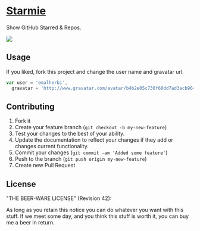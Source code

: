 [Starmie](http://emalherbi.github.io/starmie-angularjs/)
=======

Show GitHub Starred & Repos.

<img src="https://raw.githubusercontent.com/emalherbi/starmie-angularjs/master/app/img/starmie.png">

## Usage

If you liked, fork this project and change the user name and gravatar url.

```javascript
var user = 'emalherbi',
  gravatar = 'http://www.gravatar.com/avatar/b4b2e05c730f60dd7ad3acb964bed758.png?size=100px';
```

## Contributing

1. Fork it
2. Create your feature branch (`git checkout -b my-new-feature`)
3. Test your changes to the best of your ability.
4. Update the documentation to reflect your changes if they add or changes current functionality.
5. Commit your changes (`git commit -am 'Added some feature'`)
6. Push to the branch (`git push origin my-new-feature`)
7. Create new Pull Request

## License

"THE BEER-WARE LICENSE" (Revision 42):

As long as you retain this notice you can do whatever you want with this stuff. If we meet some day, and you think this stuff is worth it, you can buy me a beer in return.

